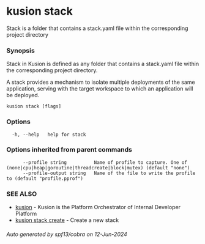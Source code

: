 # kusion stack

Stack is a folder that contains a stack.yaml file within the corresponding project directory

### Synopsis

Stack in Kusion is defined as any folder that contains a stack.yaml file within the corresponding project directory.

 A stack provides a mechanism to isolate multiple deployments of the same application, serving with the target workspace to which an application will be deployed.

```
kusion stack [flags]
```

### Options

```
  -h, --help   help for stack
```

### Options inherited from parent commands

```
      --profile string          Name of profile to capture. One of (none|cpu|heap|goroutine|threadcreate|block|mutex) (default "none")
      --profile-output string   Name of the file to write the profile to (default "profile.pprof")
```

### SEE ALSO

* [kusion](index.md)	 - Kusion is the Platform Orchestrator of Internal Developer Platform
* [kusion stack create](kusion-stack-create.md)	 - Create a new stack

###### Auto generated by spf13/cobra on 12-Jun-2024
